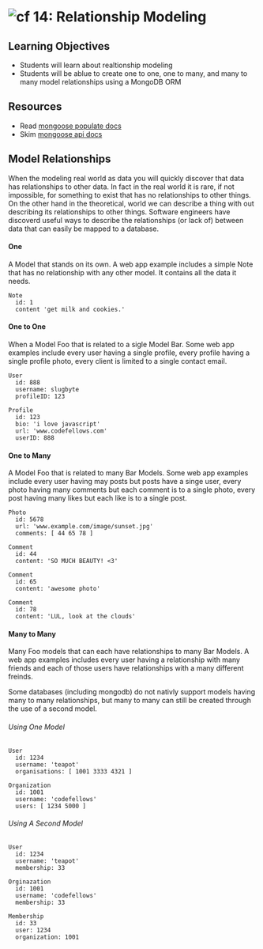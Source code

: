 ![cf](http://i.imgur.com/7v5ASc8.png) 14: Relationship Modeling
===

## Learning Objectives
* Students will learn about realtionship modeling
* Students will be ablue to create one to one, one to many, and many to many model relationships using a MongoDB ORM

## Resources
* Read [mongoose populate docs](http://mongoosejs.com/docs/populate.html)
* Skim [mongoose api docs](http://mongoosejs.com/docs/api.html)

## Model Relationships
When the modeling real world as data you will quickly discover that data has relationships to other data. In fact in the real world it is rare, if not impossible, for something to exist that has no relationships to other things. On the other hand in the theoretical, world we can describe a thing with out describing its relationships to other things. Software engineers have discoverd useful ways to describe the relationships (or lack of) between data that can easily be mapped to a database. 

#### One 
A Model that stands on its own. A web app example includes a simple Note that has no relationship with any other model. It contains all the data it needs.

```
Note
  id: 1
  content 'get milk and cookies.'
```

#### One to One
When a Model Foo that is related to a sigle Model Bar. Some web app examples include every user having a single profile, every profile having a single profile photo, every client is limited to a single contact email. 

```
User 
  id: 888
  username: slugbyte
  profileID: 123

Profile 
  id: 123
  bio: 'i love javascript'
  url: 'www.codefellows.com'
  userID: 888
```

#### One to Many
A Model Foo that is related to many Bar Models. Some web app examples include every user having may posts but posts have a singe user, every photo having many comments but each comment is to a single photo, every post having many likes but each like is to a single post.

```
Photo
  id: 5678
  url: 'www.example.com/image/sunset.jpg'
  comments: [ 44 65 78 ]

Comment
  id: 44
  content: 'SO MUCH BEAUTY! <3'

Comment
  id: 65
  content: 'awesome photo'
  
Comment
  id: 78
  content: 'LUL, look at the clouds'
```
  
  
#### Many to Many
Many Foo models that can each have relationships to many Bar Models. A web app examples includes every user having a relationship with many friends and each of those users have relationships with a many different freinds. 

Some databases (including mongodb) do not nativly support models having many to many relationships, but many to many can still be created through the use of a second model.

###### Using One Model
```
User 
  id: 1234
  username: 'teapot'
  organisations: [ 1001 3333 4321 ]

Organization 
  id: 1001
  username: 'codefellows'
  users: [ 1234 5000 ]
```

###### Using A Second Model
```
User 
  id: 1234
  username: 'teapot'
  membership: 33

Orginazation 
  id: 1001
  username: 'codefellows'
  membership: 33
  
Membership
  id: 33
  user: 1234
  organization: 1001
```
